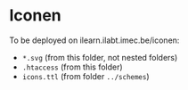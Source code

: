 # Iconen

To be deployed on ilearn.ilabt.imec.be/iconen:

- `*.svg` (from this folder, not nested folders)
- `.htaccess` (from this folder)
- `icons.ttl` (from folder `../schemes`)
